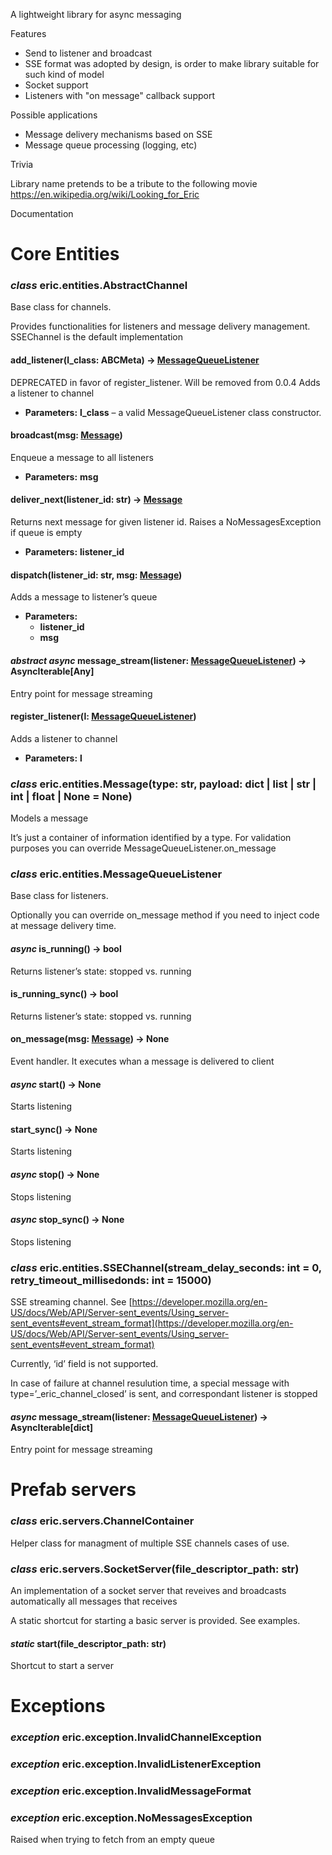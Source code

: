 A lightweight library for async messaging

Features

* Send to listener and broadcast
* SSE format was adopted by design, is order to make library suitable for such kind of model
* Socket support
* Listeners with "on message" callback support

Possible applications

* Message delivery mechanisms based on SSE
* Message queue processing (logging, etc)

Trivia

Library name pretends to be a tribute to the following movie https://en.wikipedia.org/wiki/Looking_for_Eric


Documentation


# Core Entities

### *class* eric.entities.AbstractChannel

Base class for channels.

Provides functionalities for listeners and message delivery management.
SSEChannel is the default implementation

#### add_listener(l_class: ABCMeta) → [MessageQueueListener](#eric.entities.MessageQueueListener)

DEPRECATED in favor of register_listener. Will be removed from 0.0.4
Adds a listener to channel

* **Parameters:**
  **l_class** – a valid MessageQueueListener class constructor.

#### broadcast(msg: [Message](#eric.entities.Message))

Enqueue a message to all listeners

* **Parameters:**
  **msg**

#### deliver_next(listener_id: str) → [Message](#eric.entities.Message)

Returns next message for given listener id.
Raises a NoMessagesException if queue is empty

* **Parameters:**
  **listener_id**

#### dispatch(listener_id: str, msg: [Message](#eric.entities.Message))

Adds a message to listener’s queue

* **Parameters:**
  * **listener_id**
  * **msg**

#### *abstract async* message_stream(listener: [MessageQueueListener](#eric.entities.MessageQueueListener)) → AsyncIterable[Any]

Entry point for message streaming

#### register_listener(l: [MessageQueueListener](#eric.entities.MessageQueueListener))

Adds a listener to channel

* **Parameters:**
  **l**

### *class* eric.entities.Message(type: str, payload: dict | list | str | int | float | None = None)

Models a message

It’s just a container of information identified by a type.
For validation purposes you can override MessageQueueListener.on_message

### *class* eric.entities.MessageQueueListener

Base class for listeners.

Optionally you can override on_message method if you need to inject code at message delivery time.

#### *async* is_running() → bool

Returns listener’s state: stopped vs. running

#### is_running_sync() → bool

Returns listener’s state: stopped vs. running

#### on_message(msg: [Message](#eric.entities.Message)) → None

Event handler. It executes whan a message is delivered to client

#### *async* start() → None

Starts listening

#### start_sync() → None

Starts listening

#### *async* stop() → None

Stops listening

#### *async* stop_sync() → None

Stops listening

### *class* eric.entities.SSEChannel(stream_delay_seconds: int = 0, retry_timeout_millisedonds: int = 15000)

SSE streaming channel.
See [https://developer.mozilla.org/en-US/docs/Web/API/Server-sent_events/Using_server-sent_events#event_stream_format](https://developer.mozilla.org/en-US/docs/Web/API/Server-sent_events/Using_server-sent_events#event_stream_format)

Currently, ‘id’ field is not supported.

In case of failure at channel resulution time, a special message with type=’_eric_channel_closed’ is sent, and
correspondant listener is stopped

#### *async* message_stream(listener: [MessageQueueListener](#eric.entities.MessageQueueListener)) → AsyncIterable[dict]

Entry point for message streaming

# Prefab servers

### *class* eric.servers.ChannelContainer

Helper class for managment of multiple SSE channels cases of use.

### *class* eric.servers.SocketServer(file_descriptor_path: str)

An implementation of a socket server that reveives and broadcasts automatically all messages that receives

A static shortcut for starting a basic server is provided. See examples.

#### *static* start(file_descriptor_path: str)

Shortcut to start a server

# Exceptions

### *exception* eric.exception.InvalidChannelException

### *exception* eric.exception.InvalidListenerException

### *exception* eric.exception.InvalidMessageFormat

### *exception* eric.exception.NoMessagesException

Raised when trying to fetch from an empty queue
